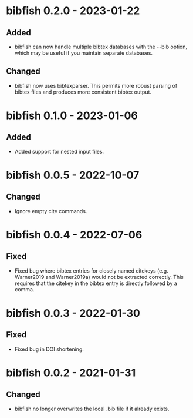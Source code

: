bibfish 0.2.0 - 2023-01-22
==========================

Added
-----

- bibfish can now handle multiple bibtex databases with the --bib option, which may be useful if you maintain separate databases.

Changed
-------

- bibfish now uses bibtexparser. This permits more robust parsing of bibtex files and produces more consistent bibtex output.


bibfish 0.1.0 - 2023-01-06
==========================

Added
-----

- Added support for nested input files.


bibfish 0.0.5 - 2022-10-07
==========================

Changed
-------

- Ignore empty cite commands.


bibfish 0.0.4 - 2022-07-06
==========================

Fixed
-----

- Fixed bug where bibtex entries for closely named citekeys (e.g. Warner2019 and Warner2019a) would not be extracted correctly. This requires that the citekey in the bibtex entry is directly followed by a comma.


bibfish 0.0.3 - 2022-01-30
==========================

Fixed
-----

- Fixed bug in DOI shortening.


bibfish 0.0.2 - 2021-01-31
==========================

Changed
-------

- bibfish no longer overwrites the local .bib file if it already exists.
